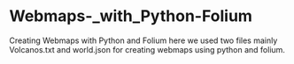 # Webmaps-_with_Python-Folium
Creating Webmaps with Python and Folium
here we used two files mainly Volcanos.txt and world.json for creating webmaps using python and folium.
